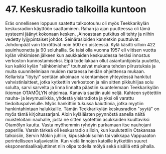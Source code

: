 


    
# 47. Keskusradio talkoilla kuntoon

Eräs onnelliseen loppuun saatettu talkootouhu oli myös Teekkarikylän keskusradion käyttöön 
saattaminen. Rahan ja ajan puutteessa oli tämä systeemi jäänyt kokonaan kesken. ,Ainoastaan 
putkitus oli tehty ja niihin vedetty lyijypintaiset johdot. Seinärasioiden kannetkin puuttuivat. 
Johdonpäät vain törröttivät noin 500 eri pisteessä. Kylä käsitti silloin 422 asuinhuonetta ja 90 
soluhallia. Se taisi olla vuonna 1957 eli viitisen vuotta kylän vihkimisen jälkeen kun asukkaiden 
keskuudessa heräsi innostus verkoston kunnostamiseksi. Eipä todellakaan ollut asiantuntijoista 
puutetta, kun kaikki kylän "sähkömiehet" touhusivat mukana tehden piirustuksia ja muita 
suunnitelmiaan muiden raataessa heidän ohjeittensa mukaan. Kellarista "löytyi" sentään aikoinaan 
rakentamisen yhteydessä hankitut vahvistinlaitteet, jotka kytkettiin verkostoon ja niin sitten 
pikkuhiljaa solu solulta, sarvi sarvelta ja linna linnalta päästiin kuuntelemaan Teekkarikylän 
ikioman OTAMÖLYN ohjelmaa. Kanavia saatiin auki neljä. Kahteen syötettiin nauha- ja 
levymusiikkia, yhdestä yleisradiota ja yksi oli varattu tiedoituspalvelulle. Myös hankittiin tukussa 
kaiuttimia, jotka myytiin hankintahintaan halukkaille. Tämän Teekkarikylän keskusradion "syytä" 
on myös tämä kirjoitussarjani. Aloin kyläläisten pyynnöstä sanella näitä muisteloitani nauhalle, 
josta ne sitten syötettiin asukkaiden kuultaviksi Otamölyn kautta. Vasta myöhemmin ryhdyin 
purkamaan itse nauhojani paperille. Varsin tärkeä oli keskusradio silloin, kun kuulutettiin 
Otakansaa talkoisiin, Servin Mökin juhliin, kipusiskokisoihin tai vaikkapa Vappuaaton 
perintelliseen kaljaviestiin. Kun vielä linnojen katoille kytkettiin suuret eksponentiaalikaijuttimet 
niin olipa todella mölyä sekä sisällä että pihalla.
